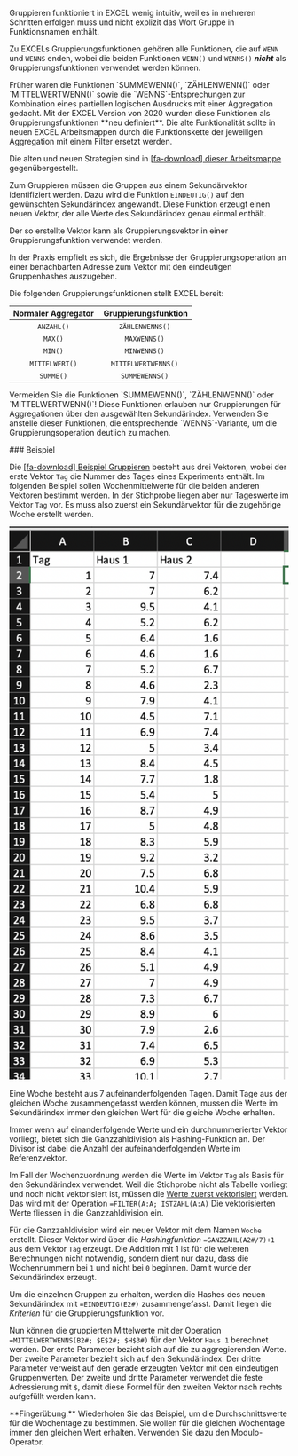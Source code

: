 Gruppieren funktioniert in EXCEL wenig intuitiv, weil es in mehreren Schritten erfolgen muss und nicht explizit das Wort Gruppe in Funktionsnamen enthält. 

Zu EXCELs Gruppierungsfunktionen gehören alle Funktionen, die auf `WENN` und `WENNS` enden, wobei die beiden Funktionen `WENN()` und `WENNS()` ***nicht*** als Gruppierungsfunktionen verwendet werden können. 

<p class="alert alert-danger" markdown="1">
Früher waren die Funktionen `SUMMEWENN()`, `ZÄHLENWENN()` oder `MITTELWERTWENN()` sowie die `WENNS`-Entsprechungen zur Kombination eines partiellen logischen Ausdrucks mit einer Aggregation gedacht. Mit der EXCEL Version von 2020 wurden diese Funktionen als Gruppierungsfunktionen **neu definiert**. Die alte Funktionalität sollte in neuen EXCEL Arbeitsmappen durch die Funktionskette der jeweiligen Aggregation mit einem Filter ersetzt werden.
</p>

Die alten und neuen Strategien sind in [[fa-download] dieser Arbeitsmappe](https://github.com/dxiai/ct-resourcen/raw/main/beispiele/Beispiel_gruppieren2.xlsx) gegenübergestellt. 

Zum Gruppieren müssen die Gruppen aus einem Sekundärvektor identifiziert werden. Dazu wird die Funktion `EINDEUTIG()` auf den gewünschten Sekundärindex angewandt. Diese Funktion erzeugt einen neuen Vektor, der alle Werte des Sekundärindex genau einmal enthält.

Der so erstellte Vektor kann als Gruppierungsvektor in einer Gruppierungsfunktion verwendet werden. 


<p class="alert alert-success" markdown="1">
In der Praxis empfielt es sich, die Ergebnisse der Gruppierungsoperation an einer benachbarten Adresse zum Vektor mit den eindeutigen Gruppenhashes auszugeben. 
</p>

Die folgenden Gruppierungsfunktionen stellt EXCEL bereit: 

| Normaler Aggregator | Gruppierungsfunktion | 
| :---: | :---: |
| `ANZAHL()` | `ZÄHLENWENNS()` |
| `MAX()` | `MAXWENNS()` |
| `MIN()` | `MINWENNS()` |
| `MITTELWERT()` | `MITTELWERTWENNS()` |
| `SUMME()` | `SUMMEWENNS()` |

<p class="alert alert-warning" markdown="1">
Vermeiden Sie die Funktionen `SUMMEWENN()`, `ZÄHLENWENN()` oder `MITTELWERTWENN()`! Diese Funktionen erlauben nur Gruppierungen für Aggregationen über den ausgewählten Sekundärindex. Verwenden Sie anstelle dieser Funktionen, die entsprechende `WENNS`-Variante, um die Gruppierungsoperation deutlich zu machen.
</p>

### Beispiel

Die <a href="https://github.com/dxiai/ct-resourcen/raw/main/beispiele/Beispiel_gruppieren.xlsx" download>[fa-download] Beispiel Gruppieren</a> besteht aus drei Vektoren, wobei der erste Vektor `Tag` die Nummer des Tages eines Experiments enthält. Im folgenden Beispiel sollen Wochenmittelwerte für die beiden anderen Vektoren bestimmt werden. In der Stichprobe liegen aber nur Tageswerte im Vektor `Tag` vor. Es muss also zuerst ein Sekundärvektor für die zugehörige Woche erstellt werden. 

![Anfang der Beispielstichpobe](https://github.com/dxiai/ct-resourcen/raw/main/bilder/gruppieren/Stichprobenausschnitt_excel_gruppieren.png)

Eine Woche besteht aus 7 aufeinanderfolgenden Tagen. Damit Tage aus der gleichen Woche zusammengefasst werden können, mussen die Werte im Sekundärindex immer den gleichen Wert für die gleiche Woche erhalten.

<p class="alert alert-success" markdown="1">
Immer wenn auf einanderfolgende Werte und ein durchnummerierter Vektor vorliegt, bietet sich die Ganzzahldivision als Hashing-Funktion an. Der Divisor ist dabei die Anzahl der aufeinanderfolgenden Werte im Referenzvektor. 
</p>

Im Fall der Wochenzuordnung werden die Werte im Vektor `Tag` als Basis für den Sekundärindex verwendet. Weil die Stichprobe nicht als Tabelle vorliegt und noch nicht vektorisiert ist, müssen die [Werte zuerst vektorisiert]() werden. Das wird mit der Operation `=FILTER(A:A; ISTZAHL(A:A)` Die vektorisierten Werte fliessen in die Ganzzahldivision ein. 

Für die Ganzzahldivision wird ein neuer Vektor mit dem Namen `Woche` erstellt. Dieser Vektor wird über die *Hashingfunktion* `=GANZZAHL(A2#/7)+1` aus dem Vektor `Tag` erzeugt. Die Addition mit 1 ist für die weiteren Berechnungen nicht notwendig, sondern dient nur dazu, dass die Wochennummern bei `1` und nicht bei `0` beginnen. Damit wurde der Sekundärindex erzeugt. 

Um die einzelnen Gruppen zu erhalten, werden die Hashes des neuen Sekundärindex mit `=EINDEUTIG(E2#)` zusammengefasst. Damit liegen die *Kriterien* für die Gruppierungsfunktion vor.

Nun können die gruppierten Mittelwerte mit der Operation `=MITTELWERTWENNS(B2#; $E$2#; $H$3#)` für den Vektor `Haus 1` berechnet werden. Der erste Parameter bezieht sich auf die zu aggregierenden Werte. Der zweite Parameter bezieht sich auf den Sekundärindex. Der dritte Parameter verweist auf den gerade erzeugten Vektor mit den eindeutigen Gruppenwerten. Der zweite und dritte Parameter verwendet die feste Adressierung mit `$`, damit diese Formel für den zweiten Vektor nach rechts aufgefüllt werden kann. 

<p class="alert alert-secondary" markdown="1">
**Fingerübung:** Wiederholen Sie das Beispiel, um die Durchschnittswerte für die Wochentage zu bestimmen. Sie wollen für die gleichen Wochentage immer den gleichen Wert erhalten. Verwenden Sie dazu den Modulo-Operator. 
</p>
